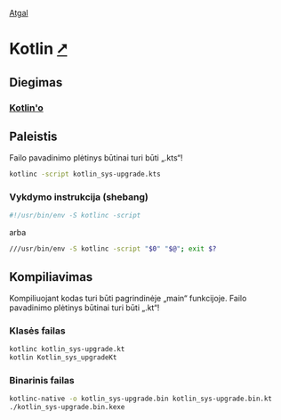 [Atgal](./readme.md)

# Kotlin [&#x2B67;](https://kotlinlang.org/)

## Diegimas

### [Kotlin'o](../install/kotlin_readme.md)

## Paleistis

Failo pavadinimo plėtinys būtinai turi būti „.kts“!

```bash
kotlinc -script kotlin_sys-upgrade.kts
```

### Vykdymo instrukcija (shebang)

```bash
#!/usr/bin/env -S kotlinc -script
```

arba

```bash
///usr/bin/env -S kotlinc -script "$0" "$@"; exit $?
```

## Kompiliavimas

Kompiliuojant kodas turi būti pagrindinėje „main“ funkcijoje. Failo pavadinimo plėtinys būtinai turi būti „.kt“!

### Klasės failas

```bash
kotlinc kotlin_sys-upgrade.kt
kotlin Kotlin_sys_upgradeKt
```

### Binarinis failas

```bash
kotlinc-native -o kotlin_sys-upgrade.bin kotlin_sys-upgrade.bin.kt
./kotlin_sys-upgrade.bin.kexe
```
